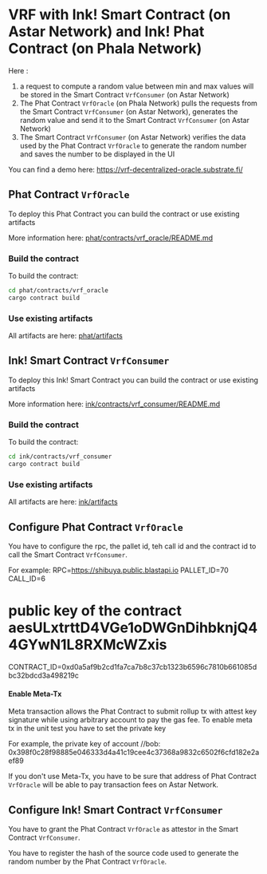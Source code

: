 # VRF with Ink! Smart Contract (on Astar Network) and Ink! Phat Contract (on Phala Network)

Here :
1) a request to compute a random value between min and max values will be stored in the Smart Contract `VrfConsumer` (on Astar Network)
2) The Phat Contract `VrfOracle` (on Phala Network) pulls the requests from the Smart Contract `VrfConsumer` (on Astar Network), generates the random value and send it to the Smart Contract `VrfConsumer` (on Astar Network)
3) The Smart Contract `VrfConsumer` (on Astar Network) verifies the data used by the Phat Contract `VrfOracle` to generate the random number and saves the number to be displayed in the UI 

You can find a demo here: https://vrf-decentralized-oracle.substrate.fi/

## Phat Contract `VrfOracle`

To deploy this Phat Contract you can build the contract or use existing artifacts

More information here: [phat/contracts/vrf_oracle/README.md](phat/contracts/vrf_oracle/README.md)

### Build the contract

To build the contract:
```bash
cd phat/contracts/vrf_oracle
cargo contract build
```

### Use existing artifacts
All artifacts are here: [phat/artifacts](phat/artifacts)


## Ink! Smart Contract `VrfConsumer`

To deploy this Ink! Smart Contract you can build the contract or use existing artifacts

More information here: [ink/contracts/vrf_consumer/README.md](ink/contracts/vrf_consumer/README.md)

### Build the contract

To build the contract:
```bash
cd ink/contracts/vrf_consumer
cargo contract build
```

### Use existing artifacts
All artifacts are here: [ink/artifacts](ink/artifacts)



## Configure Phat Contract `VrfOracle`
You have to configure the rpc, the pallet id, teh call id and the contract id to call the Smart Contract `VrfConsumer`.

For example:
RPC=https://shibuya.public.blastapi.io
PALLET_ID=70
CALL_ID=6
# public key of the contract aesULxtrttD4VGe1oDWGnDihbknjQ44GYwN1L8RXMcWZxis
CONTRACT_ID=0xd0a5af9b2cd1fa7ca7b8c37cb1323b6596c7810b661085dbc32bdcd3a498219c



#### Enable Meta-Tx

Meta transaction allows the Phat Contract to submit rollup tx with attest key signature while using arbitrary account to pay the gas fee. 
To enable meta tx in the unit test you have to set the private key

For example, the private key of account //bob: 0x398f0c28f98885e046333d4a41c19cee4c37368a9832c6502f6cfd182e2aef89

If you don't use Meta-Tx, you have to be sure that address of Phat Contract `VrfOracle` will be able to pay transaction fees on Astar Network.

## Configure Ink! Smart Contract `VrfConsumer`

You have to grant the Phat Contract `VrfOracle` as attestor in the Smart Contract `VrfConsumer`.

You have to register the hash of the source code used to generate the random number by the Phat Contract `VrfOracle`.
